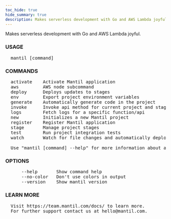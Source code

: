 ```yaml
---
toc_hide: true
hide_summary: true
description: Makes serverless development with Go and AWS Lambda joyful.
---
```


Makes serverless development with Go and AWS Lambda joyful.

### USAGE
<pre>
  mantil [command]
</pre>
### COMMANDS
<pre>
  activate    Activate Mantil application
  aws         AWS node subcommand
  deploy      Deploys updates to stages
  env         Export project environment variables
  generate    Automatically generate code in the project
  invoke      Invoke api method for current project and stage
  logs        Fetch logs for a specific function/api
  new         Initializes a new Mantil project
  register    Register Mantil application
  stage       Manage project stages
  test        Run project integration tests
  watch       Watch for file changes and automatically deploy them

  Use "mantil [command] --help" for more information about a command.
</pre>
### OPTIONS
<pre>
      --help       Show command help
      --no-color   Don't use colors in output
      --version    Show mantil version
</pre>
### LEARN MORE
<pre>
  Visit https://team.mantil.com/docs/ to learn more.
  For further support contact us at hello@mantil.com.
</pre>
